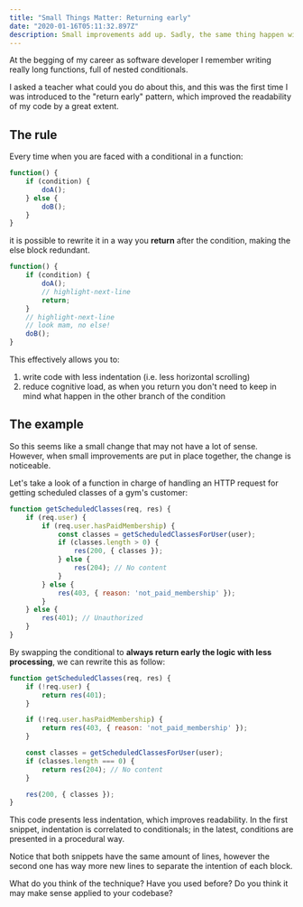 ```yaml
---
title: "Small Things Matter: Returning early"
date: "2020-01-16T05:11:32.897Z"
description: Small improvements add up. Sadly, the same thing happen with less fortunate decisions. Keep your code with less indentation with this trick.
---
```


At the begging of my career as software developer I remember writing really long functions, full of nested conditionals.

I asked a teacher what could you do about this, and this was the first time I was introduced to the "return early" pattern, which improved the readability of my code by a great extent.

## The rule
Every time when you are faced with a conditional in a function:

```javascript
function() {
    if (condition) {
        doA();
    } else {
        doB();
    }
}
```

it is possible to rewrite it in a way you **return** after the condition, making the else block redundant.

```javascript
function() {
    if (condition) {
        doA();
        // highlight-next-line
        return;
    }
    // highlight-next-line
    // look mam, no else!
    doB();
}
```

This effectively allows you to:
1. write code with less indentation (i.e. less horizontal scrolling)
2. reduce cognitive load, as when you return you don't need to keep in mind what happen in the other branch of the condition

## The example
So this seems like a small change that may not have a lot of sense. However, when small improvements are put in place together, the change is noticeable.

Let's take a look of a function in charge of handling an HTTP request for getting scheduled classes of a gym's customer:

```javascript
function getScheduledClasses(req, res) {
    if (req.user) {
        if (req.user.hasPaidMembership) {
            const classes = getScheduledClassesForUser(user);
            if (classes.length > 0) {
                res(200, { classes });
            } else {
                res(204); // No content
            }
        } else {
            res(403, { reason: 'not_paid_membership' });
        }
    } else {
        res(401); // Unauthorized
    }
}
```

By swapping the conditional to **always return early the logic with less processing**, we can rewrite this as follow:

```javascript
function getScheduledClasses(req, res) {
    if (!req.user) {
        return res(401);
    }

    if (!req.user.hasPaidMembership) {
        return res(403, { reason: 'not_paid_membership' });
    }

    const classes = getScheduledClassesForUser(user);
    if (classes.length === 0) {
        return res(204); // No content
    }

    res(200, { classes });
}
```

This code presents less indentation, which improves readability. In the first snippet, indentation is correlated to conditionals; in the latest, conditions are presented in a procedural way.

Notice that both snippets have the same amount of lines, however the second one has way more new lines to separate the intention of each block.

What do you think of the technique? Have you used before? Do you think it may make sense applied to your codebase?
